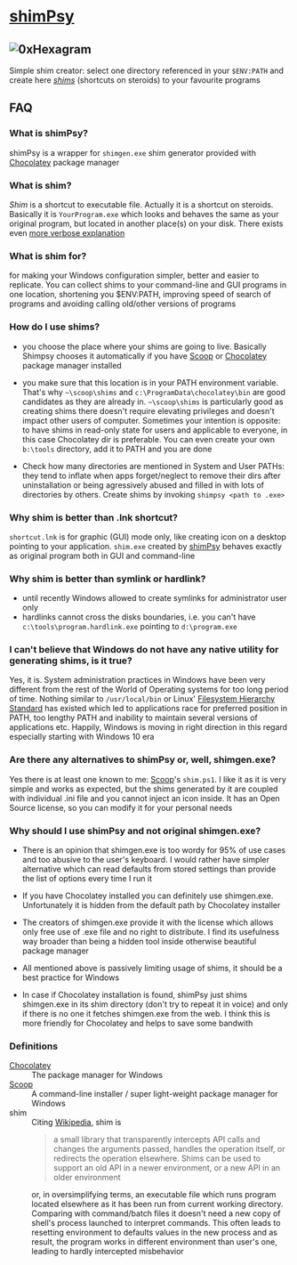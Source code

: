 # [shimPsy](https://github.com/turboBasic/shimPsy)

## ![0xHexagram][hexagram]

Simple shim creator: select one directory referenced in your `$ENV:PATH` and create here [*shims*](#what-is-shim) (shortcuts on steroids) to your favourite programs


## FAQ


### What is shimPsy?

shimPsy is a wrapper for `shimgen.exe` shim generator provided with [Chocolatey](https://chocolatey.org) package manager


### What is shim?

*Shim* is a shortcut to executable file.  Actually it is a shortcut on steroids.  Basically it is `YourProgram.exe` which looks and behaves the same as your original program, but located in another place(s) on your disk.  There exists even [more verbose explanation](#Definitions)


### What is shim for?

for making your Windows configuration simpler, better and easier to replicate.  You can collect shims to your command-line and GUI programs in one location, shortening you $ENV:PATH, improving speed of search of programs and avoiding calling old/other versions of programs


### How do I use shims?

* you choose the place where your shims are going to live. Basically Shimpsy chooses it automatically if you have [Scoop](http://scoop.sh) or [Chocolatey](https://chocolatey.org) package manager installed

* you make sure that this location is in your PATH environment variable. That's why `~\scoop\shims`  and  `c:\ProgramData\chocolatey\bin` are good candidates as they are already in. `~\scoop\shims` is particularly good as creating shims there doesn't require elevating privileges and doesn't impact other users of computer.  Sometimes your intention is opposite: to have shims in read-only state for users and applicable to everyone, in this case Chocolatey dir is preferable. You can even create your own `b:\tools` directory, add it to PATH and you are done

* Check how many directories are mentioned in System and User PATHs: they tend to inflate when apps forget/neglect to remove their dirs after uninstallation or being agressively abused and filled in with lots of directories by others. Create shims by invoking `shimpsy <path to .exe>`


### Why shim is better than .lnk shortcut?

`shortcut.lnk` is for graphic (GUI) mode only, like creating icon on a desktop pointing to your application.  `shim.exe` created by [shimPsy](https://github.com/turboBasic/shimPsy) behaves exactly as original program both in GUI and command-line


### Why shim is better than symlink or hardlink?

* until recently Windows allowed to create symlinks for administrator user only
* hardlinks cannot cross the disks boundaries, i.e. you can't have `c:\tools\program.hardlink.exe`  pointing to `d:\program.exe`


### I can't believe that Windows do not have any native utility for generating shims, is it true?

Yes, it is.  System administration practices in Windows have been very different from the rest of the World of Operating systems for too long period of time.  Nothing similar to `/usr/local/bin` or Linux' [Filesystem Hierarchy Standard](https://en.wikipedia.org/wiki/Filesystem_Hierarchy_Standard) has existed which led to applications race for preferred position in PATH, too lengthy PATH and inability to maintain several versions of applications etc.  Happily, Windows is moving in right direction in this regard especially starting with Windows 10 era


### Are there any alternatives to shimPsy or, well, shimgen.exe?

Yes there is at least one known to me: [Scoop](http://scoop.sh)'s `shim.ps1`.  I like it as it is very simple and works as expected, but the shims generated by it are coupled with individual .ini file and you cannot inject an icon inside.  It has an Open Source license, so you can modify it for your personal needs


### Why should I use shimPsy and not original shimgen.exe?

* There is an opinion that shimgen.exe is too wordy for 95% of use cases and too abusive to the user's keyboard.  I would rather have simpler alternative which can read defaults from stored settings than provide the list of options every time I run it

* If you have Chocolatey installed you can definitely use shimgen.exe.  Unfortunately it is hidden from the default path by Chocolatey installer

* The creators of shimgen.exe provide it with the license which allows only free use of .exe file and no right to distribute.  I find its usefulness way broader than being a hidden tool inside otherwise beautiful package manager

* All mentioned above is passively limiting usage of shims, it should be a best practice for Windows

* In case if Chocolatey installation is found, shimPsy just shims shimgen.exe in its shim directory (don't try to repeat it in voice) and only if there is no one it fetches shimgen.exe from the web.  I think this is more friendly for Chocolatey and helps to save some bandwith


### Definitions

<dl>
  <dt><a href="https://github.com/chocolatey/choco">Chocolatey</a></dt>
  <dd>The package manager for Windows</dd>

  <dt><a href="https://github.com/lukesampson/scoop">Scoop</a></dt>
  <dd>A command-line installer / super light-weight package manager for Windows</dd>

  <dt>shim</dt>
  <dd>Citing <a href="https://en.wikipedia.org/wiki/Shim_(computing)">Wikipedia</a>, shim is

  > a small library that transparently intercepts API calls and changes the arguments passed, handles the operation itself, or redirects the operation elsewhere. Shims can be used to support an old API in a newer environment, or a new API in an older environment

  or, in oversimplifying terms, an executable file which runs program located elsewhere as it has been run from current working directory. Comparing with command/batch files it doesn't need a new copy of shell's process launched to interpret commands.  This often leads to resetting environment to defaults values in the new process and as result, the program works in different environment than user's one, leading to hardly intercepted misbehavior
  </dd>

</dl>


[hexagram]: https://gist.githubusercontent.com/TurboBasic/9dfd228781a46c7b7076ec56bc40d5ab/raw/03942052ba28c4dc483efcd0ebf4bfc6809ed0d0/hexagram3D.png 'hexagram of Wisdom'
